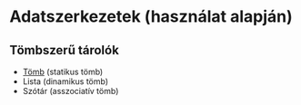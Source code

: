 # Adatszerkezetek (használat alapján)
## Tömbszerű tárolók
- [Tömb](tomb) (statikus tömb)
- Lista (dinamikus tömb)
- Szótár (asszociatív tömb)
